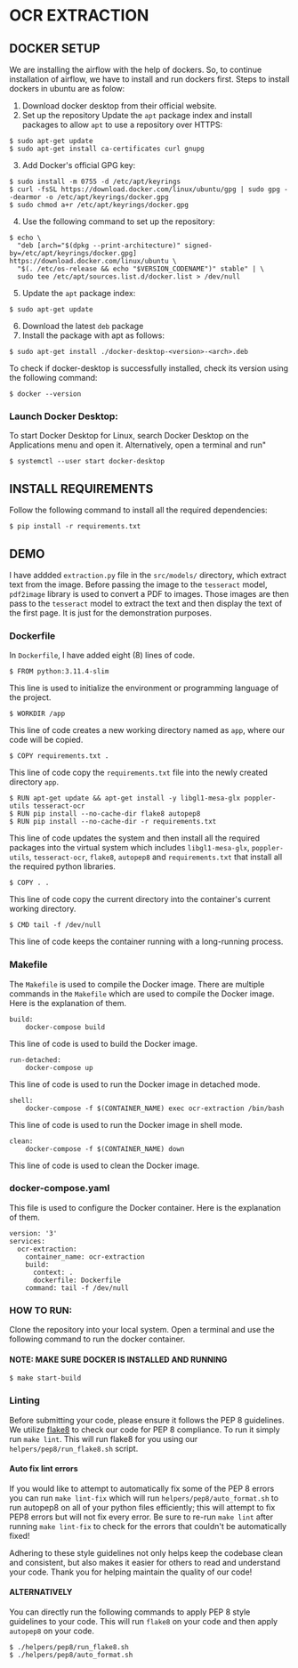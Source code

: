 # OCR EXTRACTION

## DOCKER SETUP
We are installing the airflow with the help of dockers. So, to continue installation of airflow, we have to install and run dockers first. Steps to install dockers in ubuntu are as folow:

1. Download docker desktop from their official website.
2. Set up the repository
Update the `apt` package index and install packages to allow `apt` to use a repository over HTTPS:
```
$ sudo apt-get update
$ sudo apt-get install ca-certificates curl gnupg
```
3. Add Docker's official GPG key:
```
$ sudo install -m 0755 -d /etc/apt/keyrings
$ curl -fsSL https://download.docker.com/linux/ubuntu/gpg | sudo gpg --dearmor -o /etc/apt/keyrings/docker.gpg
$ sudo chmod a+r /etc/apt/keyrings/docker.gpg
```
4. Use the following command to set up the repository:
```
$ echo \
  "deb [arch="$(dpkg --print-architecture)" signed-by=/etc/apt/keyrings/docker.gpg] https://download.docker.com/linux/ubuntu \
  "$(. /etc/os-release && echo "$VERSION_CODENAME")" stable" | \
  sudo tee /etc/apt/sources.list.d/docker.list > /dev/null
```
5. Update the `apt` package index:
```
$ sudo apt-get update
```
6. Download the latest `deb` package
7. Install the package with apt as follows:
```
$ sudo apt-get install ./docker-desktop-<version>-<arch>.deb
```

To check if docker-desktop is successfully installed, check its version using the following command:
```
$ docker --version
```
### Launch Docker Desktop:
To start Docker Desktop for Linux, search Docker Desktop on the Applications menu and open it. Alternatively, open a terminal and run"
```
$ systemctl --user start docker-desktop
```

## INSTALL REQUIREMENTS
Follow the following command to install all the required dependencies:
```
$ pip install -r requirements.txt
```

## DEMO
I have addded `extraction.py` file in the `src/models/` directory, which extract text from the image. Before passing the image to the `tesseract` model, `pdf2image` library is used to convert a PDF to images. Those images are then pass to the `tesseract` model to extract the text and then display the text of the first page. It is just for the demonstration purposes.

### Dockerfile
In `Dockerfile`, I have added eight (8) lines of code.
```
$ FROM python:3.11.4-slim
```
This line is used to initialize the environment or programming language of the project.

```
$ WORKDIR /app
```
This line of code creates a new working directory named as `app`, where our code will be copied.

```
$ COPY requirements.txt .
```
This line of code copy the `requirements.txt` file into the newly created directory `app`.

```
$ RUN apt-get update && apt-get install -y libgl1-mesa-glx poppler-utils tesseract-ocr
$ RUN pip install --no-cache-dir flake8 autopep8
$ RUN pip install --no-cache-dir -r requirements.txt
```
This line of code updates the system and then install all the required packages into the virtual system which includes `libgl1-mesa-glx`, `poppler-utils`, `tesseract-ocr`, `flake8`, `autopep8` and `requirements.txt` that install all the required python libraries.

```
$ COPY . .
```
This line of code copy the current directory into the container's current working directory.

```
$ CMD tail -f /dev/null
```
This line of code keeps the container running with a long-running process.


### Makefile
The `Makefile` is used to compile the Docker image. There are multiple commands in the `Makefile` which are used to compile the Docker image. Here is the explanation of them.
```
build:
	docker-compose build
```
This line of code is used to build the Docker image.
```
run-detached:
	docker-compose up
```
This line of code is used to run the Docker image in detached mode.
```
shell:
	docker-compose -f $(CONTAINER_NAME) exec ocr-extraction /bin/bash
```
This line of code is used to run the Docker image in shell mode.
```
clean:
	docker-compose -f $(CONTAINER_NAME) down
```
This line of code is used to clean the Docker image.


### docker-compose.yaml
This file is used to configure the Docker container. Here is the explanation of them.
```
version: '3'
services:
  ocr-extraction:
    container_name: ocr-extraction
    build:
      context: .
      dockerfile: Dockerfile
    command: tail -f /dev/null
```    

### HOW TO RUN:
Clone the repository into your local system. Open a terminal and use the following command to run the docker container.
#### NOTE: MAKE SURE DOCKER IS INSTALLED AND RUNNING
```
$ make start-build
```


### Linting
Before submitting your code, please ensure it follows the PEP 8 guidelines. We utilize [flake8](http://flake8.pycqa.org/en/latest/) to check our code for PEP 8 compliance. To run it simply run `make lint`. This will run flake8 for you using our `helpers/pep8/run_flake8.sh` script. 

#### Auto fix lint errors
If you would like to attempt to automatically fix some of the PEP 8 errors you can run `make lint-fix` which will run `helpers/pep8/auto_format.sh` to run autopep8 on all of your python files efficiently; this will attempt to fix PEP8 errors but will not fix every error. Be sure to re-run `make lint` after running `make lint-fix` to check for the errors that couldn't be automatically fixed!

Adhering to these style guidelines not only helps keep the codebase clean and consistent, but also makes it easier for others to read and understand your code. Thank you for helping maintain the quality of our code!

#### ALTERNATIVELY
You can directly run the following commands to apply PEP 8 style guidelines to your code. This will run `flake8` on your code and then apply `autopep8` on your code. 
```
$ ./helpers/pep8/run_flake8.sh
$ ./helpers/pep8/auto_format.sh
```